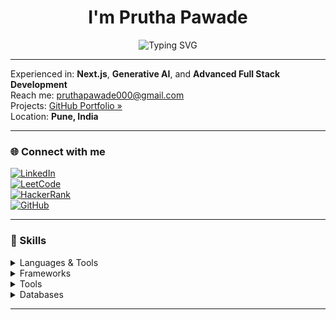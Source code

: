 <h1 align="center">I'm Prutha Pawade</h1>

<p align="center">
  <img src="https://readme-typing-svg.demolab.com?font=Fira+Code&pause=1000&color=F79F1F&center=true&vCenter=true&multiline=true&width=435&lines= Software+Engineer+%7C+Full+Stack+Developer;Tech+Enthusiast" alt="Typing SVG" />
</p>

---

Experienced in: **Next.js**, **Generative AI**, and **Advanced Full Stack Development**   
Reach me: [pruthapawade000@gmail.com](mailto:pruthapawade000@gmail.com)    
Projects: [GitHub Portfolio »](https://github.com/pruthapawade19)  
Location: **Pune, India**

---

### 🌐 Connect with me

[![LinkedIn](https://img.shields.io/badge/-LinkedIn-0077B5?style=for-the-badge&logo=linkedin&logoColor=white)](https://www.linkedin.com/in/pruthapawade/)  
[![LeetCode](https://img.shields.io/badge/-LeetCode-orange?style=for-the-badge&logo=LeetCode&logoColor=white)](https://leetcode.com/u/prutha_pawade/)  
[![HackerRank](https://img.shields.io/badge/-HackerRank-2EC866?style=for-the-badge&logo=HackerRank&logoColor=white)](https://www.hackerrank.com/profile/pruthapawade000)  
[![GitHub](https://img.shields.io/badge/-GitHub-black?style=for-the-badge&logo=github&logoColor=white)](https://github.com/pruthapawade19)

---

### 🧠 Skills

<details>
  <summary>Languages & Tools</summary>
  Java, Python, C++, JavaScript, SQL, HTML/CSS
</details>

<details>
  <summary>Frameworks</summary>
  React.js, Next.js, Flask, Node.js
</details>

<details>
  <summary>Tools</summary>
  Git, VS Code, Eclipse, Burp Suite, Acunetix
</details>

<details>
  <summary>Databases</summary>
  MySQL, SQLite
</details>

---



